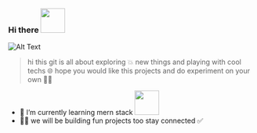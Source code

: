 ### Hi there <img src="https://i.pinimg.com/originals/8b/35/fe/8b35fef55fba1a201c9c7a11d3ec3d64.gif" width="50">

![Alt Text](https://i.pinimg.com/originals/44/5e/e1/445ee117c29f7b1c30ddb1a29e48c15b.gif)

> hi this git is all about exploring 💥 new things and playing with cool techs 🌐
> hope you would like this projects and do experiment on your own 👩‍🚀


- 🌱 I’m currently learning mern stack <img src="https://miro.medium.com/v2/resize:fit:1100/format:webp/1*a-HMmQFQNC76zCZBZfFgJg.gif" width="50">
- 👷‍♂️ we will be building fun projects too stay connected ✅
<!--
**prab002/prab002** is a ✨ _special_ ✨ repository because its `README.md` (this file) appears on your GitHub profile.

Here are some ideas to get you started:

- 🔭 I’m currently working on ...
- 🌱 I’m currently learning ...
- 👯 I’m looking to collaborate on ...
- 🤔 I’m looking for help with ...
- 💬 Ask me about ...
- 📫 How to reach me: ...
- 😄 Pronouns: ...
- ⚡ Fun fact: ...
-->
